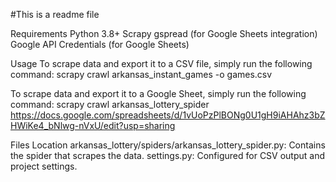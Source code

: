 #This is a readme file

Requirements
Python 3.8+
Scrapy
gspread (for Google Sheets integration)
Google API Credentials (for Google Sheets)

Usage
To scrape data and export it to a CSV file, simply run the following command:
scrapy crawl arkansas_instant_games -o games.csv

To scrape data and export it to a Google Sheet, simply run the following command:
scrapy crawl arkansas_lottery_spider
https://docs.google.com/spreadsheets/d/1vUoPzPlBONg0U1gH9iAHAhz3bZHWiKe4_bNlwg-nVxU/edit?usp=sharing

Files Location
arkansas_lottery/spiders/arkansas_lottery_spider.py: Contains the spider that scrapes the data.
settings.py: Configured for CSV output and project settings.